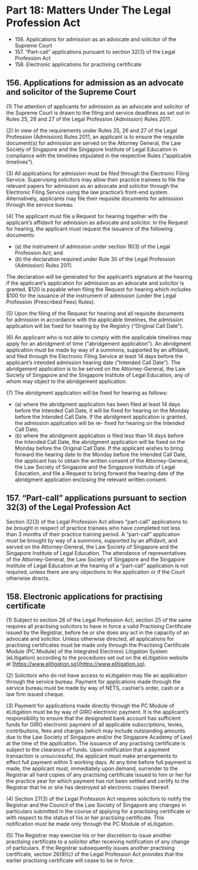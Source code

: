 # Part 18: Matters Under The Legal Profession Act

<ul type="*">
	<li>156. Applications for admission as an advocate and solicitor of the Supreme Court</li>
	<li>157. “Part-call” applications pursuant to section 32(3) of the Legal Profession Act</li>
	<li>158. Electronic applications for practising certificate</li>
</ul>

## 156. Applications for admission as an advocate and solicitor of the Supreme Court

(1)	The attention of applicants for admission as an advocate and solicitor of the Supreme Court is drawn to the filing and service deadlines as set out in Rules 25, 26 and 27 of the Legal Profession (Admission) Rules 2011.

(2)	In view of the requirements under Rules 25, 26 and 27 of the Legal Profession (Admission) Rules 2011, an applicant is to ensure the requisite document(s) for admission are served on the Attorney General, the Law Society of Singapore and the Singapore Institute of Legal Education in compliance with the timelines stipulated in the respective Rules (“applicable timelines”).

(3)	All applications for admission must be filed through the Electronic Filing Service. Supervising solicitors may allow their practice trainees to file the relevant papers for admission as an advocate and solicitor through the Electronic Filing Service using the law practice’s front-end system. Alternatively, applicants may file their requisite documents for admission through the service bureau.

(4)	The applicant must file a Request for hearing together with the applicant’s affidavit for admission as advocate and solicitor. In the Request for hearing, the applicant must request the issuance of the following documents:

<ul type="*">
<li>(a)	the instrument of admission under section 16(3) of the Legal Profession Act; and</li>

<li>(b)	the declaration required under Rule 30 of the Legal Profession (Admission) Rules 2011.</li>
</ul>

The declaration will be generated for the applicant’s signature at the hearing if the applicant’s application for admission as an advocate and solicitor is granted. $120 is payable when filing the Request for hearing which includes $100 for the issuance of the instrument of admission (under the Legal Profession (Prescribed Fees) Rules).

(5)	Upon the filing of the Request for hearing and all requisite documents for admission in accordance with the applicable timelines, the admission application will be fixed for hearing by the Registry (“Original Call Date”).

(6)	An applicant who is not able to comply with the applicable timelines may apply for an abridgment of time (“abridgement application”). An abridgment application must be made by way of a summons, supported by an affidavit, and filed through the Electronic Filing Service at least 14 days before the applicant’s intended admission hearing date (“Intended Call Date”). The abridgement application is to be served on the Attorney-General, the Law Society of Singapore and the Singapore Institute of Legal Education, any of whom may object to the abridgement application.

(7)	The abridgment application will be fixed for hearing as follows:

<ul type="*">
<li>(a)	where the abridgment application has been filed at least 14 days before the Intended Call Date, it will be fixed for hearing on the Monday before the Intended Call Date. If the abridgment application is granted, the admission application will be re- fixed for hearing on the Intended Call Date;</li>

<li>(b)	where the abridgment application is filed less than 14 days before the Intended Call Date, the abridgment application will be fixed on the Monday before the Original Call Date. If the applicant wishes to bring forward the hearing date to the Monday before the Intended Call Date, the applicant has to obtain the written consent of the Attorney-General, the Law Society of Singapore and the Singapore Institute of Legal Education, and file a Request to bring forward the hearing date of the abridgment application enclosing the relevant written consent.</li>
</ul>

## 157. “Part-call” applications pursuant to section 32(3) of the Legal Profession Act

Section 32(3) of the Legal Profession Act allows “part-call” applications to be brought in respect of practice trainees who have completed not less than 3 months of their practice training period. A “part-call” application must be brought by way of a summons, supported by an affidavit, and served on the Attorney-General, the Law Society of Singapore and the Singapore Institute of Legal Education. The attendance of representatives of the Attorney-General, the Law Society of Singapore and the Singapore Institute of Legal Education at the hearing of a “part-call” application is not required, unless there are any objections to the application or if the Court otherwise directs.

## 158. Electronic applications for practising certificate

(1)	Subject to section 26 of the Legal Profession Act, section 25 of the same requires all practising solicitors to have in force a valid Practising Certificate issued by the Registrar, before he or she does any act in the capacity of an advocate and solicitor. Unless otherwise directed, all applications for practising certificates must be made only through the Practising Certificate Module (PC Module) of the Integrated Electronic Litigation System (eLitigation) according to the procedures set out on the eLitigation website at [https://www.elitigation.sg](https://www.elitigation.sg).

(2)	Solicitors who do not have access to eLitigation may file an application through the service bureau. Payment for applications made through the service bureau must be made by way of NETS, cashier’s order, cash or a law firm issued cheque.

(3)	Payment for applications made directly through the PC Module of eLitigation must be by way of GIRO electronic payment. It is the applicant’s responsibility to ensure that the designated bank account has sufficient funds for GIRO electronic payment of all applicable subscriptions, levies, contributions, fees and charges (which may include outstanding amounts due to the Law Society of Singapore and/or the Singapore Academy of Law) at the time of the application. The issuance of any practising certificate is subject to the clearance of funds. Upon notification that a payment transaction is unsuccessful, the applicant must make arrangements to effect full payment within 5 working days. At any time before full payment is made, the applicant must, immediately upon demand, surrender to the Registrar all hard copies of any practising certificate issued to him or her for the practice year for which payment has not been settled and certify to the Registrar that he or she has destroyed all electronic copies thereof.

(4)	Section 27(3) of the Legal Profession Act requires solicitors to notify the Registrar and the Council of the Law Society of Singapore any changes in particulars submitted in the course of applying for a practising certificate or with respect to the status of his or her practising certificate. This notification must be made only through the PC Module of eLitigation.

(5)	The Registrar may exercise his or her discretion to issue another practising certificate to a solicitor after receiving notification of any change of particulars. If the Registrar subsequently issues another practising certificate, section 26(9)(c) of the Legal Profession Act provides that the earlier practising certificate will cease to be in force.
